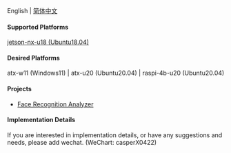 English | [简体中文](./README-CN.md)

#### Supported Platforms
[jetson-nx-u18 (Ubuntu18.04)](https://github.com/casper-z/projects/blob/jetson-nx-u18/README.md)

#### Desired Platforms
atx-w11 (Windows11) | atx-u20 (Ubuntu20.04) | raspi-4b-u20 (Ubuntu20.04)

#### Projects
* [Face Recognition Analyzer](./face-recognition-analyzer/README.md)

#### Implementation Details
If you are interested in implementation details, or have any suggestions and needs, 
please add wechat. (WeChart: casperX0422)
